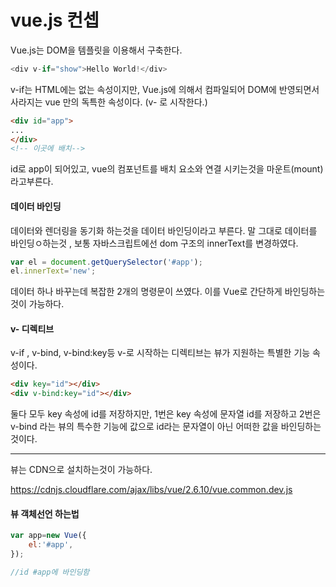 # vue.js 컨셉

Vue.js는 DOM을 템플릿을 이용해서 구축한다.
```js
<div v-if="show">Hello World!</div>
```
v-if는 HTML에는 없는 속성이지만, Vue.js에 의해서 컴파일되어 DOM에 반영되면서 사라지는 vue 만의 독특한 속성이다. (v- 로 시작한다.)

```html
<div id="app">
...
</div>
<!-- 이곳에 배치-->
```
id로 app이 되어있고, vue의 컴포넌트를 배치 요소와 연결 시키는것을 마운트(mount) 라고부른다.

#### 데이터 바인딩
데이터와 렌더링을 동기화 하는것을 데이터 바인딩이라고 부른다. 말 그대로 데이터를 바인딩ㅇ하는것 ,
보통 자바스크립트에선 dom 구조의 innerText를 변경하였다.
```js
var el = document.getQuerySelector('#app');
el.innerText='new';
```
데이터 하나 바꾸는데 복잡한 2개의 명령문이 쓰였다. 이를 Vue로 간단하게 바인딩하는것이 가능하다.

#### v- 디렉티브
v-if , v-bind, v-bind:key등 v-로 시작하는 디렉티브는 뷰가 지원하는 특별한 기능 속성이다.

```html
<div key="id"></div>
<div v-bind:key="id"></div>
```

둘다 모두 key 속성에 id를 저장하지만, 1번은 key 속성에 문자열 id를 저장하고
2번은 v-bind 라는 뷰의 특수한 기능에 값으로 id라는 문자열이 아닌 어떠한 값을 바인딩하는것이다.

<hr>


뷰는 CDN으로 설치하는것이 가능하다.

https://cdnjs.cloudflare.com/ajax/libs/vue/2.6.10/vue.common.dev.js

#### 뷰 객체선언 하는법

```js
var app=new Vue({
    el:'#app',
});

//id #app에 바인딩함
```

